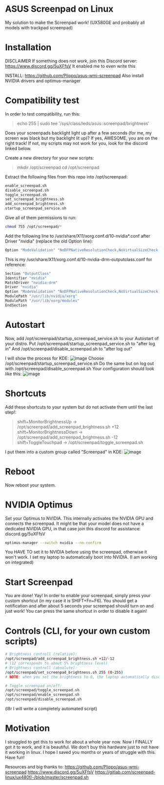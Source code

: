 # ASUS Screenpad on Linux
My solution to make the Screenpad work! (UX580GE and probably all models with trackpad screenpad)

# Installation

DISCLAIMER
If something does not work, join this Discord server: https://www.discord.gg/5uXFfsV
It enabled me to even write this

INSTALL:
https://github.com/Plippo/asus-wmi-screenpad
Also install NVIDIA drivers and optimus-manager

# Compatibility test
In order to test compatibility, run this:
> echo 255 | sudo tee '/sys/class/leds/asus::screenpad/brightness'

Does your screenpads backlight light up after a few seconds (for me, my screen was black but my backlight lit up)? If yes, AWESOME, you are on the right track! If not, my scripts may not work for you, look for the discord linked below.

Create a new directory for your new scripts:
> mkdir /opt/screenpad
> cd /opt/screenpad

Extract the following files from this repo into /opt/screenpad:
```bash
enable_screenpad.sh
disable_screenpad.sh
toggle_screenpad.sh
set_screenpad_brightness.sh
add_screenpad_brightness.sh
startup_screenpad_service.sh
```

Give all of them permissions to run:
```bash
chmod 755 /opt/screenpad/*
```

Add the following line to /usr/share/X11/xorg.conf.d/10-nvidia*.conf after Driver "nvidia" (replace the old Option line):
```bash
Option "ModeValidation" "NoDFPNativeResolutionCheck,NoVirtualSizeCheck,NoMaxPClkCheck,NoHorizSyncCheck,NoEdidDFPMaxSizeCheck,NoVertRefreshCheck,NoWidthAlignmentCheck,NoEdidMaxPClkCheck,NoMaxSizeCheck"
```

This is my /usr/share/X11/xorg.conf.d/10-nvidia-drm-outputclass.conf for reference:
```bash
Section "OutputClass"
Identifier "nvidia"
MatchDriver "nvidia-drm"
Driver "nvidia"
Option "ModeValidation" "NoDFPNativeResolutionCheck,NoVirtualSizeCheck,NoMaxPClkCheck,NoHorizSyncCheck,NoEdidDFPMaxSizeCheck,NoVertRefreshCheck,NoWidthAlignmentCheck,NoEdidMaxPClkCheck,NoMaxSizeCheck"
ModulePath "/usr/lib/nvidia/xorg"
ModulePath "/usr/lib/xorg/modules"
EndSection
```

# Autostart
Now, add /opt/screenpad/startup_screenpad_service.sh to your Autostart of your distro.
Put /opt/screenpad/startup_screenpad_service.sh to "after log in"
And /opt/screenpad/disable_screenpad.sh to "after log out"

I will show the process for KDE:
![image](https://user-images.githubusercontent.com/43215895/122564947-746bd480-d035-11eb-8bf7-cb3e6b79b8db.png)
Choose /opt/screenpad/startup_screenpad_service.sh
Do the same but on log out with /opt/screenpad/disable_screenpad.sh
Your configuration should look like this:
![image](https://user-images.githubusercontent.com/43215895/122565203-bbf26080-d035-11eb-9a32-c2ae254025f5.png)

# Shortcuts
Add these shortcuts to your system but do not activate them until the last step!:
> shift+MonitorBrightnessUp  ->  /opt/screenpad/add_screenpad_brightness.sh +12
> shift+MonitorBrightnessDown -> /opt/screenpad/add_screenpad_brightness.sh -12
> shift+ToggleTouchpad     ->    /opt/screenpad/toggle_screenpad.sh

I put them into a custom group called "Screenpad" in KDE:
![image](https://user-images.githubusercontent.com/43215895/122568580-6fa91f80-d039-11eb-8379-0e2c1361b0dd.png)

# Reboot

Now reboot your system.

# NVIDIA Optimus
Set your Optimus to NVIDIA. This internally activates the NVIDIA GPU and connects the screenpad. It might be that your model does not have a dedicated NVIDIA GPU, in that case join this discord for assistance: discord.gg/5uXFfsV
```bash
optimus-manager --switch nvidia --no-confirm
```

You HAVE TO set it to NVIDIA before using the screenpad, otherwise it won't work. I set my laptop to automatically boot into NVIDIA. (I am working on integrated)

# Start Screenpad

You are done! Yay! In order to enable your screenpad, simply press your custom shortcut (in my case it is SHIFT+Fn+F6).
You should get a notification and after about 5 seconds your screenpad should turn on and just work!
You can press the same shortcut in order to disable it again!

# Controls (CLI, for your own custom scripts)

```bash
# Brightness controll (relative):
/opt/screenpad/add_screenpad_brightness.sh +12/-12
# (12 corresponds to about 5% brightness level)
# Brightness controll (absolute):
/opt/screenpad/set_screenpad_brightness.sh 255 (0-255)
# NOTE: when you set the brightness to 0, the laptop automatically disconnects the screenpad.

# Toggle screenpad on/off:
/opt/screenpad/toggle_screenpad.sh
/opt/screenpad/enable_screenpad.sh
/opt/screenpad/disable_screenpad.sh
```

(l8r I will write a completely automated script)


# Motivation

I struggled to get this to work for about a whole year now. Now I FINALLY got it to work, and it is beautiful.
We don't buy this hardware just to not have it working in linux.
I hope I saved you months or years of struggle with this. Have fun!

Resources and big thanks to:
https://github.com/Plippo/asus-wmi-screenpad
https://www.discord.gg/5uXFfsV
https://gitlab.com/screenpad-linux/ux480f/-/blob/master/screenpad.sh
